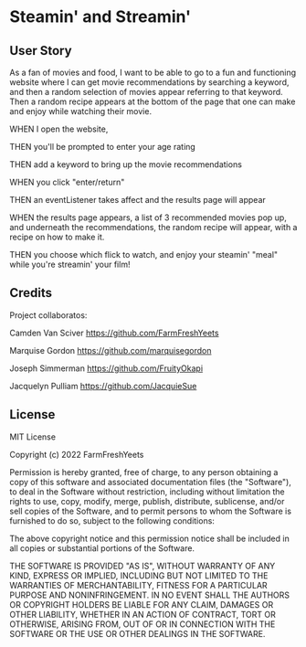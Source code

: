 # Steamin' and Streamin'

## User Story
 As a fan of movies and food, I want to be able to go to a fun and functioning website where I can get movie recommendations by searching a keyword, and then a random selection of movies appear referring to that keyword.  Then a random recipe appears at the bottom of the page that one can make and enjoy while watching their movie.

 WHEN I open the website, 
 
 THEN you'll be prompted to enter your age rating

 THEN add a keyword to bring up the movie recommendations

WHEN you click "enter/return"

THEN an eventListener takes affect and the results page will appear

WHEN the results page appears, a list of 3 recommended movies pop up, and underneath the recommendations, the random recipe will appear, with a recipe on how to make it.

THEN you choose which flick to watch, 
and enjoy your steamin' "meal" while you're streamin' your film!

[def]: assets/images/screenshot.png
[def]: assets/images/screenshot.png

## Credits

Project collaboratos:

Camden Van Sciver 
https://github.com/FarmFreshYeets

Marquise Gordon 
https://github.com/marquisegordon

Joseph Simmerman 
https://github.com/FruityOkapi

Jacquelyn Pulliam 
https://github.com/JacquieSue

## License

MIT License

Copyright (c) 2022 FarmFreshYeets

Permission is hereby granted, free of charge, to any person obtaining a copy
of this software and associated documentation files (the "Software"), to deal
in the Software without restriction, including without limitation the rights
to use, copy, modify, merge, publish, distribute, sublicense, and/or sell
copies of the Software, and to permit persons to whom the Software is
furnished to do so, subject to the following conditions:

The above copyright notice and this permission notice shall be included in all
copies or substantial portions of the Software.

THE SOFTWARE IS PROVIDED "AS IS", WITHOUT WARRANTY OF ANY KIND, EXPRESS OR
IMPLIED, INCLUDING BUT NOT LIMITED TO THE WARRANTIES OF MERCHANTABILITY,
FITNESS FOR A PARTICULAR PURPOSE AND NONINFRINGEMENT. IN NO EVENT SHALL THE
AUTHORS OR COPYRIGHT HOLDERS BE LIABLE FOR ANY CLAIM, DAMAGES OR OTHER
LIABILITY, WHETHER IN AN ACTION OF CONTRACT, TORT OR OTHERWISE, ARISING FROM,
OUT OF OR IN CONNECTION WITH THE SOFTWARE OR THE USE OR OTHER DEALINGS IN THE
SOFTWARE.
